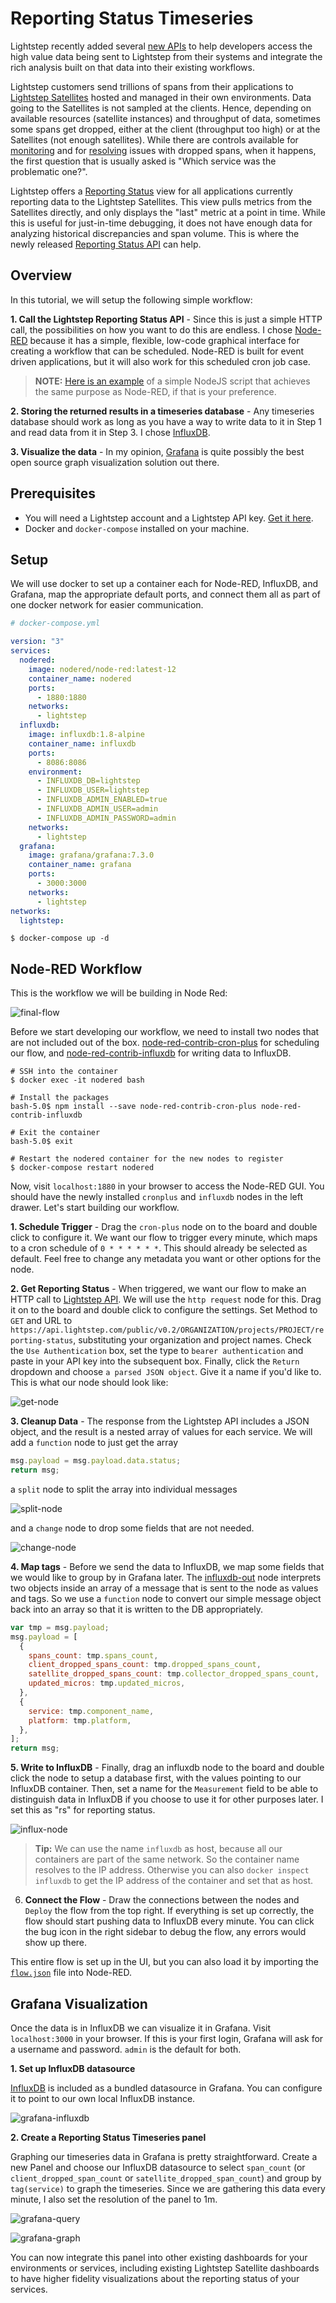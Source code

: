 # Reporting Status Timeseries

Lightstep recently added several [new APIs](https://api-docs.lightstep.com/reference) to help developers access the high value data being sent to Lightstep from their systems and integrate the rich analysis built on that data into their existing workflows.

Lightstep customers send trillions of spans from their applications to [Lightstep Satellites](https://lightstep.com/how-it-works) hosted and managed in their own environments. Data going to the Satellites is not sampled at the clients. Hence, depending on available resources (satellite instances) and throughput of data, sometimes some spans get dropped, either at the client (throughput too high) or at the Satellites (not enough satellites). While there are controls available for [monitoring](https://docs.lightstep.com/docs/monitor-satellite-pools-and-satellites) and for [resolving](https://docs.lightstep.com/docs/load-balance-lightstep) issues with dropped spans, when it happens, the first question that is usually asked is "Which service was the problematic one?".

Lightstep offers a [Reporting Status](https://docs.lightstep.com/docs/monitor-services-tracers-and-satellites#clients-report-table) view for all applications currently reporting data to the Lightstep Satellites. This view pulls metrics from the Satellites directly, and only displays the "last" metric at a point in time. While this is useful for just-in-time debugging, it does not have enough data for analyzing historical discrepancies and span volume. This is where the newly released [Reporting Status API](https://api-docs.lightstep.com/reference#reportingstatus) can help.

## Overview

In this tutorial, we will setup the following simple workflow:

**1. Call the Lightstep Reporting Status API** - Since this is just a simple HTTP call, the possibilities on how you want to do this are endless. I chose [Node-RED](https://github.com/node-red/node-red) because it has a simple, flexible, low-code graphical interface for creating a workflow that can be scheduled. Node-RED is built for event driven applications, but it will also work for this scheduled cron job case.

> **NOTE:** [Here is an example](./example/nodejs) of a simple NodeJS script that achieves the same purpose as Node-RED, if that is your preference.

**2. Storing the returned results in a timeseries database** - Any timeseries database should work as long as you have a way to write data to it in Step 1 and read data from it in Step 3. I chose [InfluxDB](https://github.com/influxdata/influxdb).

**3. Visualize the data** - In my opinion, [Grafana](https://github.com/grafana/grafana) is quite possibly the best open source graph visualization solution out there.

## Prerequisites

- You will need a Lightstep account and a Lightstep API key. [Get it here](https://docs.lightstep.com/docs/create-and-manage-api-keys).
- Docker and `docker-compose` installed on your machine.

## Setup

We will use docker to set up a container each for Node-RED, InfluxDB, and Grafana, map the appropriate default ports, and connect them all as part of one docker network for easier communication.

```yaml
# docker-compose.yml

version: "3"
services:
  nodered:
    image: nodered/node-red:latest-12
    container_name: nodered
    ports:
      - 1880:1880
    networks:
      - lightstep
  influxdb:
    image: influxdb:1.8-alpine
    container_name: influxdb
    ports:
      - 8086:8086
    environment:
      - INFLUXDB_DB=lightstep
      - INFLUXDB_USER=lightstep
      - INFLUXDB_ADMIN_ENABLED=true
      - INFLUXDB_ADMIN_USER=admin
      - INFLUXDB_ADMIN_PASSWORD=admin
    networks:
      - lightstep
  grafana:
    image: grafana/grafana:7.3.0
    container_name: grafana
    ports:
      - 3000:3000
    networks:
      - lightstep
networks:
  lightstep:
```

```shell
$ docker-compose up -d
```

## Node-RED Workflow

This is the workflow we will be building in Node Red:

![final-flow](./example/node-red/images/final-flow.png)

Before we start developing our workflow, we need to install two nodes that are not included out of the box. [node-red-contrib-cron-plus](https://flows.nodered.org/node/node-red-contrib-cron-plus/) for scheduling our flow, and [node-red-contrib-influxdb](https://flows.nodered.org/node/node-red-contrib-influxdb) for writing data to InfluxDB.

```shell
# SSH into the container
$ docker exec -it nodered bash

# Install the packages
bash-5.0$ npm install --save node-red-contrib-cron-plus node-red-contrib-influxdb

# Exit the container
bash-5.0$ exit

# Restart the nodered container for the new nodes to register
$ docker-compose restart nodered
```

Now, visit `localhost:1880` in your browser to access the Node-RED GUI. You should have the newly installed `cronplus` and `influxdb` nodes in the left drawer. Let's start building our workflow.

**1. Schedule Trigger** - Drag the `cron-plus` node on to the board and double click to configure it. We want our flow to trigger every minute, which maps to a cron schedule of `0 * * * * * *`. This should already be selected as default. Feel free to change any metadata you want or other options for the node.

**2. Get Reporting Status** - When triggered, we want our flow to make an HTTP call to [Lightstep API](https://api-docs.lightstep.com/reference). We will use the `http request` node for this. Drag it on to the board and double click to configure the settings. Set Method to `GET` and URL to `https://api.lightstep.com/public/v0.2/ORGANIZATION/projects/PROJECT/reporting-status`, substituting your organization and project names. Check the `Use Authentication` box, set the type to `bearer authentication` and paste in your API key into the subsequent box. Finally, click the `Return` dropdown and choose `a parsed JSON object`. Give it a name if you'd like to. This is what our node should look like:

![get-node](./example/node-red/images/get-node.png)

**3. Cleanup Data** - The response from the Lightstep API includes a JSON object, and the result is a nested array of values for each service. We will add a `function` node to just get the array

```javascript
msg.payload = msg.payload.data.status;
return msg;
```

a `split` node to split the array into individual messages

![split-node](./example/node-red/images/split-node.png)

and a `change` node to drop some fields that are not needed.

![change-node](./example/node-red/images/change-node.png)

**4. Map tags** - Before we send the data to InfluxDB, we map some fields that we would like to group by in Grafana later. The [influxdb-out](https://flows.nodered.org/node/node-red-contrib-influxdb#output-node) node interprets two objects inside an array of a message that is sent to the node as values and tags. So we use a `function` node to convert our simple message object back into an array so that it is written to the DB appropriately.

```javascript
var tmp = msg.payload;
msg.payload = [
  {
    spans_count: tmp.spans_count,
    client_dropped_spans_count: tmp.dropped_spans_count,
    satellite_dropped_spans_count: tmp.collector_dropped_spans_count,
    updated_micros: tmp.updated_micros,
  },
  {
    service: tmp.component_name,
    platform: tmp.platform,
  },
];
return msg;
```

**5. Write to InfluxDB** - Finally, drag an influxdb node to the board and double click the node to setup a database first, with the values pointing to our InfluxDB container. Then, set a name for the `Measurement` field to be able to distinguish data in InfluxDB if you choose to use it for other purposes later. I set this as "rs" for reporting status.

![influx-node](./example/node-red/images/influx-node.png)

> **Tip:** We can use the name `influxdb` as host, because all our containers are part of the same network. So the container name resolves to the IP address. Otherwise you can also `docker inspect influxdb` to get the IP address of the container and set that as host.

6. **Connect the Flow** - Draw the connections between the nodes and `Deploy` the flow from the top right. If everything is set up correctly, the flow should start pushing data to InfluxDB every minute. You can click the bug icon in the right sidebar to debug the flow, any errors would show up there.

This entire flow is set up in the UI, but you can also load it by importing the [`flow.json`](./example/node-red/flows.json) file into Node-RED.

## Grafana Visualization

Once the data is in InfluxDB we can visualize it in Grafana. Visit `localhost:3000` in your browser. If this is your first login, Grafana will ask for a username and password. `admin` is the default for both.

**1. Set up InfluxDB datasource**

[InfluxDB](https://grafana.com/docs/grafana/latest/datasources/influxdb/) is included as a bundled datasource in Grafana. You can configure it to point to our own local InfluxDB instance.

![grafana-influxdb](./example/node-red/images/grafana-influxdb.png)

**2. Create a Reporting Status Timeseries panel**

Graphing our timeseries data in Grafana is pretty straightforward. Create a new Panel and choose our InfluxDB datasource to select `span_count` (or `client_dropped_span_count` or `satellite_dropped_span_count`) and group by `tag(service)` to graph the timeseries. Since we are gathering this data every minute, I also set the resolution of the panel to 1m.

![grafana-query](./example/node-red/images/grafana-query.png)

![grafana-graph](./example/node-red/images/grafana-graph.png)

You can now integrate this panel into other existing dashboards for your environments or services, including existing Lightstep Satellite dashboards to have higher fidelity visualizations about the reporting status of your services.
